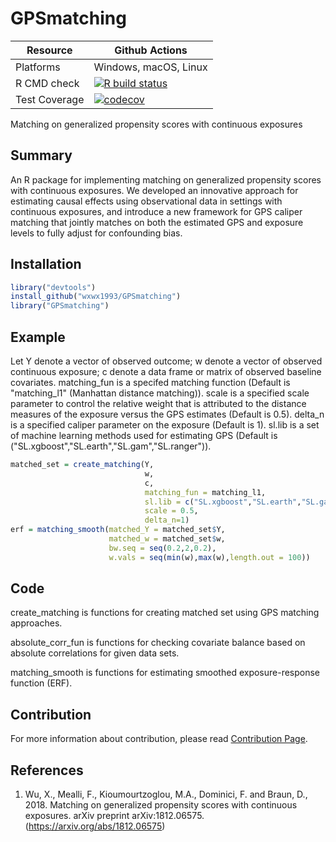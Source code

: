 # GPSmatching


| Resource    |  Github Actions      |
| ----------  | -------------------- |
| Platforms   | Windows, macOS, Linux|
| R CMD check | [![R build status](https://github.com/Naeemkh/GPSmatching/workflows/R-CMD-check/badge.svg)](https://github.com/Naeemkh/GPSmatching/actions) |
| Test Coverage | [![codecov](https://codecov.io/gh/fasrc/GPSmatching/branch/develop/graph/badge.svg)](https://codecov.io/gh/fasrc/GPSmatching) |



Matching on generalized propensity scores with continuous exposures

## Summary

An R package for implementing matching on generalized propensity scores with continuous exposures. We developed an innovative approach for estimating causal effects using observational data in settings with continuous exposures, and introduce a new framework for GPS caliper matching that jointly matches on both the estimated GPS and exposure levels to fully adjust for confounding bias.

## Installation
```r
library("devtools")
install_github("wxwx1993/GPSmatching")
library("GPSmatching")
```

## Example
Let Y denote a vector of observed outcome; w denote a vector of observed continuous exposure; c denote a data frame or matrix of observed baseline covariates.
matching_fun is a specifed matching function (Default is "matching_l1" (Manhattan distance matching)).
scale is a specified scale parameter to control the relative weight that is attributed to the distance measures of the exposure versus the GPS estimates (Default is 0.5).
delta_n is a specified caliper parameter on the exposure (Default is 1).
sl.lib is a set of machine learning methods used for estimating GPS (Default is ("SL.xgboost","SL.earth","SL.gam","SL.ranger")).
```r
matched_set = create_matching(Y,
                              w,
                              c,
                              matching_fun = matching_l1,
                              sl.lib = c("SL.xgboost","SL.earth","SL.gam","SL.ranger"),
                              scale = 0.5,
                              delta_n=1)
erf = matching_smooth(matched_Y = matched_set$Y,
                      matched_w = matched_set$w,
                      bw.seq = seq(0.2,2,0.2),
                      w.vals = seq(min(w),max(w),length.out = 100))
```
        
## Code
create_matching is functions for creating matched set using GPS matching approaches.

absolute_corr_fun is functions for checking covariate balance based on absolute correlations for given data sets.

matching_smooth is functions for estimating smoothed exposure-response function (ERF).

## Contribution

For more information about contribution, please read [Contribution Page](inst/misc/developer_manual.md).

## References

1. Wu, X., Mealli, F., Kioumourtzoglou, M.A., Dominici, F. and Braun, D., 2018. Matching on generalized propensity scores with continuous exposures. arXiv preprint arXiv:1812.06575. (https://arxiv.org/abs/1812.06575)
